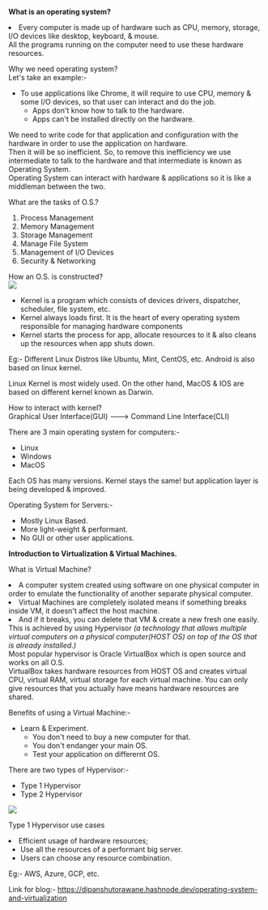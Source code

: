 <p><strong>What is an operating system?</strong> <br>
<li>Every computer is made up of hardware such as CPU, memory, storage, I/O devices like desktop, keyboard, & mouse.<br>
    All the programs running on the computer need to use these hardware resources.
</li>
</p>

<p>Why we need operating system? <br>
Let's take an example:- <br>
    <ul>
        <li>To use applications like Chrome, it will require to use CPU, memory & some I/O devices, so that user can interact and do the job.
            <ul>
                <li>Apps don't know how to talk to the hardware.</li>
                <li>Apps can't be installed directly on the hardware.</li>
            </ul>    
        </li>
    </ul>
</p>

<p>We need to write code for that application and configuration with the hardware in order to use the application on hardware. <br> Then it will be so inefficient. So, to remove this inefficiency we use intermediate to talk to the hardware and that intermediate is known as Operating System. <br>
Operating System can interact with hardware & applications so it is like a middleman between the two. </p>

<p>What are the tasks of O.S.? <br>
    <ol>
        <li>Process Management</li>
        <li>Memory Management</li>
        <li>Storage Management</li>
        <li>Manage File System</li>
        <li>Management of I/O Devices</li>
        <li>Security & Networking</li>
    </ol>
</p>

<p>How an O.S. is constructed? <br>
<img src="https://upload.wikimedia.org/wikipedia/commons/thumb/8/8f/Kernel_Layout.svg/220px-Kernel_Layout.svg.png">
    <ul>
        <li>Kernel is a program which consists of devices drivers, dispatcher, scheduler, file system, etc.</li>
        <li>Kernel always loads first. It is the heart of every operating system responsible for managing hardware components</li>
        <li>Kernel starts the process for app, allocate resources to it & also cleans up the resources when app shuts down.</li>
    </ul>
Eg:- Different Linux Distros like Ubuntu, Mint, CentOS, etc. Android is also based on linux kernel.
</p>

<p>Linux Kernel is most widely used. On the other hand, MacOS & IOS are based on different kernel known as Darwin.</p>

<p>How to interact with kernel? <br>
Graphical User Interface(GUI) ---> Command Line Interface(CLI) <br>

<p>There are 3 main operating system for computers:-  
    <ul>
        <li>Linux</li>
        <li>Windows</li>
        <li>MacOS</li>
    </ul>
</p>    
Each OS has many versions. Kernel stays the same! but application layer is being developed & improved. <br>
</p>

<p>Operating System for Servers:- <br>
    <ul>
        <li>Mostly Linux Based.</li>
        <li>More light-weight & performant.</li>
        <li>No GUI or other user applications.</li>
    </ul>
</p>

<p><strong>Introduction to Virtualization & Virtual Machines.</strong> <br>
    <p>What is Virtual Machine? <br>
        <li>A computer system created using software on one physical computer in order to emulate the functionality of another separate physical computer.</li>
        <li>Virtual Machines are completely isolated means if something breaks inside VM, it doesn't affect the host machine.</li>
        <li>And if it breaks, you can delete that VM & create a new fresh one easily.</li>
    This is achieved by using Hypervisor <em>(a technology that allows multiple virtual computers on a physical computer(HOST OS) on top of the OS that is already installed.)</em> <br>
    Most popular hypervisor is Oracle VirtualBox which is open source and works on all O.S. <br>
    VirtualBox takes hardware resources from HOST OS and creates virtual CPU, virtual RAM, virtual storage for each virtual machine. You can only give resources that you actually have means hardware resources are shared.
    </p>
</p>

<p>Benefits of using a Virtual Machine:- 
    <ul>
        <li>Learn & Experiment.
            <ul>
                <li>You don't need to buy a new computer for that.</li>
                <li>You don't endanger your main OS.</li>
                <li>Test your application on differernt OS.</li>
            </ul>
        </li>
    </ul>
</p>

<p>There are two types of Hypervisor:-
    <ul>
        <li>Type 1 Hypervisor</li>
        <li>Type 2 Hypervisor</li>
    </ul>
<img src="https://www.serverwatch.com/wp-content/uploads/2020/09/what-is-a-hypervisor-server_5f5ed47e2d2aa.jpeg">
</p>

<p>Type 1 Hypervisor use cases <br> 
    <li>Efficient usage of hardware resources;
        <ul>
            <li>Use all the resources of a performant big server.</li>
            <li>Users can choose any resource combination.</li>
        </ul>
    </li>
Eg:- AWS, Azure, GCP, etc.
</p> 

Link for blog:- https://dipanshutorawane.hashnode.dev/operating-system-and-virtualization
